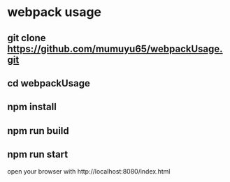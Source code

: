 # webpack usage

## git clone https://github.com/mumuyu65/webpackUsage.git

## cd webpackUsage

## npm install

## npm run build

## npm run start

open your browser with http://localhost:8080/index.html

